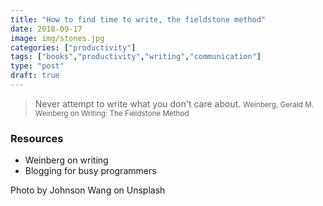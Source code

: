 ```yaml
---
title: "How to find time to write, the fieldstone method"
date: 2018-09-17
image: img/stones.jpg
categories: ["productivity"]
tags: ["books","productivity","writing","communication"]
type: "post"
draft: true
---
```




> Never attempt to write what you don't care about.
> <small>Weinberg, Gerald M. Weinberg on Writing: The Fieldstone Method</small>



### Resources
- Weinberg on writing
- Blogging for busy programmers


Photo by Johnson Wang on Unsplash